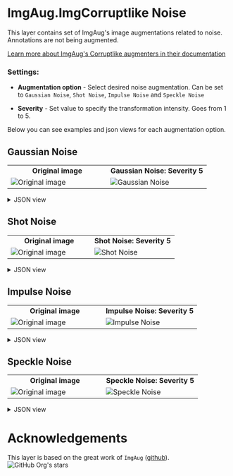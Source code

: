 # ImgAug.ImgCorruptlike Noise

This layer contains set of ImgAug's image augmentations related to noise. Annotations are not being augmented.

[Learn more about ImgAug's Corruptlike augmenters in their documentation](https://imgaug.readthedocs.io/en/latest/source/api_augmenters_imgcorruptlike.html)
### Settings:

- **Augmentation option** - Select desired noise augmentation. Can be set to `Gaussian Noise`, `Shot Noise`, `Impulse Noise` and `Speckle Noise`

- **Severity** - Set value to specify the transformation intensity. Goes from 1 to 5.

Below you can see examples and json views for each augmentation option.

## Gaussian Noise

<table>
<tr>
<td style="text-align:center; width:50%"><strong>Original image</strong></td>
<td style="text-align:center; width:50%"><strong>Gaussian Noise: Severity 5</strong></td>
</tr>
<tr>
<td> <img src="https://github.com/supervisely-ecosystem/data-nodes/assets/115161827/894e0c45-44c9-4c67-9d9f-11cd5654fc90" alt="Original image" /> </td>
<td> <img src="https://github.com/supervisely-ecosystem/data-nodes/assets/115161827/d72fdf72-791d-4ac9-a98f-9fc38938371b" alt="Gaussian Noise" /> </td>
</tr>
</table>

<details>
  <summary>JSON view</summary>
<pre>
{
    "action": "iaa_imgcorruptlike_noise",
    "src": [
        "$images_project_1"
    ],
    "dst": "$iaa_imgcorruptlike_noise_6",
    "settings": {
        "option": "gaussian_noise",
        "severity": 5
    }
}
</pre>
</details>

## Shot Noise
<table>
<tr>
<td style="text-align:center; width:50%"><strong>Original image</strong></td>
<td style="text-align:center; width:50%"><strong>Shot Noise: Severity 5</strong></td>
</tr>
<tr>
<td> <img src="https://github.com/supervisely-ecosystem/data-nodes/assets/115161827/894e0c45-44c9-4c67-9d9f-11cd5654fc90" alt="Original image" /> </td>
<td> <img src="https://github.com/supervisely-ecosystem/data-nodes/assets/115161827/68425350-7632-4a89-8b4e-cfe660c4ea95" alt="Shot Noise" /> </td>
</tr>
</table>


<details>
  <summary>JSON view</summary>
<pre>
{
    "action": "iaa_imgcorruptlike_noise",
    "src": [
        "$images_project_1"
    ],
    "dst": "$iaa_imgcorruptlike_noise_6",
    "settings": {
        "option": "shot_noise",
        "severity": 5
    }
}
</pre>
</details>

## Impulse Noise
<table>
<tr>
<td style="text-align:center; width:50%"><strong>Original image</strong></td>
<td style="text-align:center; width:50%"><strong>Impulse Noise: Severity 5</strong></td>
</tr>
<tr>
<td> <img src="https://github.com/supervisely-ecosystem/data-nodes/assets/115161827/894e0c45-44c9-4c67-9d9f-11cd5654fc90" alt="Original image" /> </td>
<td> <img src="https://github.com/supervisely-ecosystem/data-nodes/assets/115161827/a197173b-7058-4a10-9892-d6de1af39405" alt="Impulse Noise" /> </td>
</tr>
</table>

<details>
  <summary>JSON view</summary>
<pre>
{
    "action": "iaa_imgcorruptlike_noise",
    "src": [
        "$images_project_1"
    ],
    "dst": "$iaa_imgcorruptlike_noise_6",
    "settings": {
        "option": "impulse_noise",
        "severity": 5
    }
}
</pre>
</details>

## Speckle Noise
<table>
<tr>
<td style="text-align:center; width:50%"><strong>Original image</strong></td>
<td style="text-align:center; width:50%"><strong>Speckle Noise: Severity 5</strong></td>
</tr>
<tr>
<td> <img src="https://github.com/supervisely-ecosystem/data-nodes/assets/115161827/894e0c45-44c9-4c67-9d9f-11cd5654fc90" alt="Original image" /> </td>
<td> <img src="https://github.com/supervisely-ecosystem/data-nodes/assets/115161827/02f00ee7-0926-4814-9f7c-01ecf5dbac83" alt="Speckle Noise" /> </td>
</tr>
</table>

<details>
  <summary>JSON view</summary>
<pre>
{
    "action": "iaa_imgcorruptlike_noise",
    "src": [
        "$images_project_1"
    ],
    "dst": "$iaa_imgcorruptlike_noise_6",
    "settings": {
        "option": "speckle_noise",
        "severity": 5
    }
}
</pre>
</details>

# Acknowledgements

This layer is based on the great work of `ImgAug` ([github](https://github.com/aleju/imgaug)). ![GitHub Org's stars](https://img.shields.io/github/stars/aleju/imgaug?style=social)

